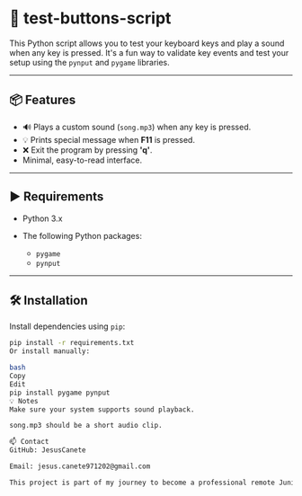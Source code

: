 # 🎹 test-buttons-script

This Python script allows you to test your keyboard keys and play a sound when any key is pressed. It's a fun way to validate key events and test your setup using the `pynput` and `pygame` libraries.

---

## 📦 Features

- 🔊 Plays a custom sound (`song.mp3`) when any key is pressed.  
- 💡 Prints special message when **F11** is pressed.  
- ❌ Exit the program by pressing **'q'**.  
- Minimal, easy-to-read interface.

---

## ▶️ Requirements

- Python 3.x  
- The following Python packages:  

  - `pygame`  
  - `pynput`  

---

## 🛠️ Installation

Install dependencies using `pip`:

```bash
pip install -r requirements.txt
Or install manually:

bash
Copy
Edit
pip install pygame pynput
💡 Notes
Make sure your system supports sound playback.

song.mp3 should be a short audio clip.

📫 Contact
GitHub: JesusCanete

Email: jesus.canete971202@gmail.com

This project is part of my journey to become a professional remote Junior Web Developer. Built with dedication and a strong desire to learn and grow.